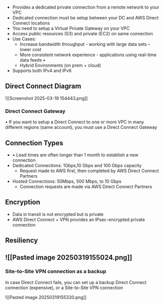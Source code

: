 - Provides a dedicated private connection from a remote network to your VPC 
- Dedicated connection must be setup between your DC and AWS Direct Connect locations 
- You need to setup a Virtual Private Gateway on your VPC 
- Access public resources (S3) and private (EC2) on same connection
- Use Cases: 
	- Increase bandwidth throughput - working with large data sets – lower cost 
	- More consistent network experience - applications using real-time data feeds •
	- Hybrid Environments (on prem + cloud) 
- Supports both IPv4 and IPv6
## Direct Connect Diagram
![[Screenshot 2025-03-19 154443.png]]
### Direct Connect Gateway
• If you want to setup a Direct Connect to one or more VPC in many different regions (same account), you must use a Direct Connect Gateway

## Connection Types
- • Lead times are often longer than 1 month to establish a new connection
- Dedicated Connections: 1Gbps,10 Gbps and 100 Gbps capacity
	- Request made to AWS first, then completed by AWS Direct Connect Partners
- Hosted Connections: 50Mbps, 500 Mbps, to 10 Gbps
	- Connection requests are made via AWS Direct Connect Partners

## Encryption
- Data in transit is not encrypted but is private
- AWS Direct Connect + VPN provides an IPsec-encrypted private connection

## Resiliency
## ![[Pasted image 20250319155024.png]]

### Site-to-Site VPN connection as a backup 
In case Direct Connect fails, you can set up a backup Direct Connect connection (expensive), or a Site-to-Site VPN connection

![[Pasted image 20250319155330.png]]